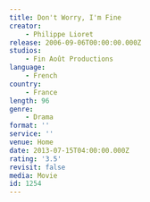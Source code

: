 ```yaml
---
title: Don't Worry, I'm Fine
creator:
    - Philippe Lioret
release: 2006-09-06T00:00:00.000Z
studios:
    - Fin Août Productions
language:
    - French
country:
    - France
length: 96
genre:
    - Drama
format: ''
service: ''
venue: Home
date: 2013-07-15T04:00:00.000Z
rating: '3.5'
revisit: false
media: Movie
id: 1254
---
```



